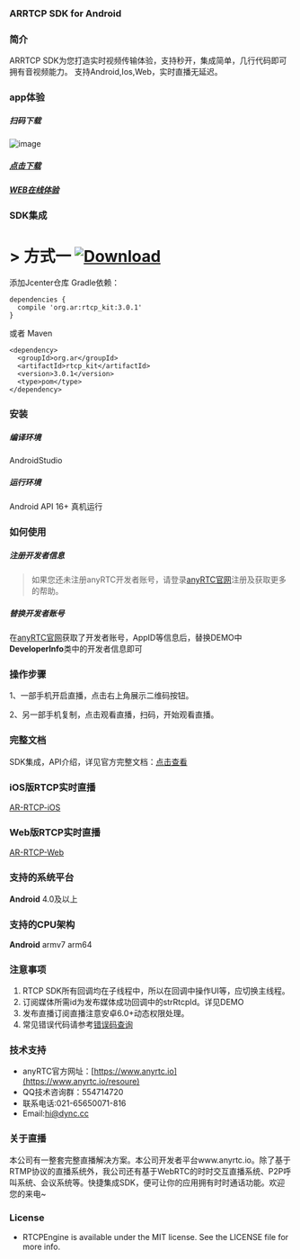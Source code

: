 
### ARRTCP SDK for Android
### 简介
ARRTCP SDK为您打造实时视频传输体验，支持秒开，集成简单，几行代码即可拥有音视频能力。
支持Android,Ios,Web，实时直播无延迟。



### app体验

##### 扫码下载
![image](https://www.pgyer.com/app/qrcode/so6a)
##### [点击下载](https://www.pgyer.com/so6a)
##### [WEB在线体验](https://beyond.anyrtc.cc/demo/rtcp)

### SDK集成
# > 方式一 [ ![Download](https://api.bintray.com/packages/dyncanyrtc/ar_dev/rtcp/images/download.svg) ](https://bintray.com/dyncanyrtc/ar_dev/rtcp/_latestVersion)

添加Jcenter仓库 Gradle依赖：

```
dependencies {
  compile 'org.ar:rtcp_kit:3.0.1'
}
```

或者 Maven
```
<dependency>
  <groupId>org.ar</groupId>
  <artifactId>rtcp_kit</artifactId>
  <version>3.0.1</version>
  <type>pom</type>
</dependency>
```


### 安装

##### 编译环境

AndroidStudio

##### 运行环境

Android API 16+
真机运行

### 如何使用

##### 注册开发者信息

>如果您还未注册anyRTC开发者账号，请登录[anyRTC官网](http://www.anyrtc.io)注册及获取更多的帮助。

##### 替换开发者账号
在[anyRTC官网](http://www.anyrtc.io)获取了开发者账号，AppID等信息后，替换DEMO中
**DeveloperInfo**类中的开发者信息即可

### 操作步骤

1、一部手机开启直播，点击右上角展示二维码按钮。

2、另一部手机复制，点击观看直播，扫码，开始观看直播。

### 完整文档
SDK集成，API介绍，详见官方完整文档：[点击查看](https://docs.anyrtc.io/v1/RTCP/android.html)

### iOS版RTCP实时直播

[AR-RTCP-iOS](https://github.com/AnyRTC/anyRTC-RTCP-iOS)

### Web版RTCP实时直播

[AR-RTCP-Web](https://github.com/anyRTC/anyRTC-RTCP-Web)


### 支持的系统平台
**Android** 4.0及以上

### 支持的CPU架构
**Android** armv7 arm64  


### 注意事项
1. RTCP SDK所有回调均在子线程中，所以在回调中操作UI等，应切换主线程。
2. 订阅媒体所需id为发布媒体成功回调中的strRtcpId。详见DEMO
3. 发布直播订阅直播注意安卓6.0+动态权限处理。
4. 常见错误代码请参考[错误码查询](https://www.anyrtc.io/resoure)

### 技术支持
- anyRTC官方网址：[https://www.anyrtc.io](https://www.anyrtc.io/resoure)
- QQ技术咨询群：554714720
- 联系电话:021-65650071-816
- Email:hi@dync.cc

### 关于直播

本公司有一整套完整直播解决方案。本公司开发者平台www.anyrtc.io。除了基于RTMP协议的直播系统外，我公司还有基于WebRTC的时时交互直播系统、P2P呼叫系统、会议系统等。快捷集成SDK，便可让你的应用拥有时时通话功能。欢迎您的来电~

### License

- RTCPEngine is available under the MIT license. See the LICENSE file for more info.





   



 
